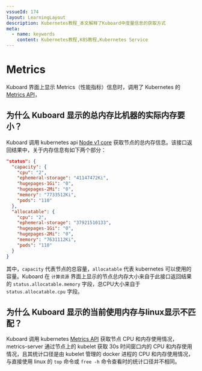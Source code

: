 ```yaml
---
vssueId: 174
layout: LearningLayout
description: Kubernetes教程_本文解释了Kuboard中度量信息的获取方式
meta:
  - name: keywords
    content: Kubernetes教程,K8S教程,Kubernetes Service
---
```


# Metrics

Kuboard 界面上显示 Metrics（性能指标）信息时，调用了 Kubernetes 的 [Metrics API](https://kubernetes.io/docs/tasks/debug-application-cluster/resource-metrics-pipeline/)，

## 为什么 Kuboard 显示的总内存比机器的实际内存要小？

Kuboard 调用 kubernetes api [Node v1 core](https://kubernetes.io/docs/reference/generated/kubernetes-api/v1.16/#node-v1-core) 获取节点的总内存信息。该接口返回结果中，关于内存信息有如下两个部分：

``` json
"status": {
  "capacity": {
    "cpu": "2",
    "ephemeral-storage": "41147472Ki",
    "hugepages-1Gi": "0",
    "hugepages-2Mi": "0",
    "memory": "7733512Ki",
    "pods": "110"
  },
  "allocatable": {
    "cpu": "2",
    "ephemeral-storage": "37921510133",
    "hugepages-1Gi": "0",
    "hugepages-2Mi": "0",
    "memory": "7631112Ki",
    "pods": "110"
  }
}
```

其中，`capacity` 代表节点的总容量，`allocatable` 代表 kubernetes 可以使用的容量。Kuboard 在 `计算资源` 界面上显示的节点总内存大小来自于此接口返回结果的 `status.allocatable.memory` 字段，总CPU大小来自于 `status.allocatable.cpu` 字段。

## 为什么 Kuboard 显示的当前使用内存与linux显示不匹配？

Kuboard 调用 kubernetes [Metrics API](https://kubernetes.io/docs/tasks/debug-application-cluster/resource-metrics-pipeline/) 获取节点 CPU 和内存使用情况，metrics-server 通过节点上的 kubelet 获取 30s 时间窗口内的 CPU 和内存使用情况，且其统计口径是由 kubelet 管理的 docker 进程的 CPU 和内存使用情况，与直接使用 linux 的 `top` 命令或 `free -h` 命令查看时的统计口径并不相同。
